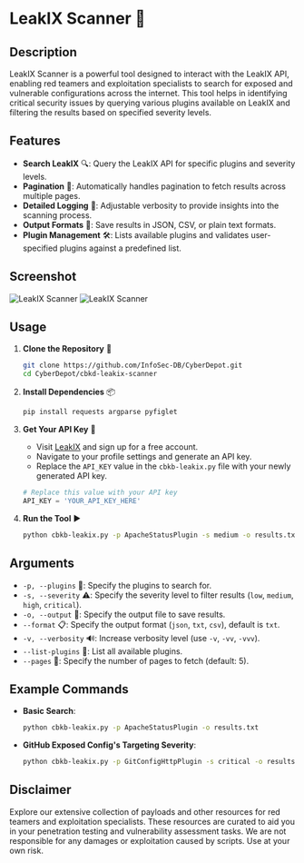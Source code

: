 
# LeakIX Scanner 🚀

## Description

LeakIX Scanner is a powerful tool designed to interact with the LeakIX API, enabling red teamers and exploitation specialists to search for exposed and vulnerable configurations across the internet. This tool helps in identifying critical security issues by querying various plugins available on LeakIX and filtering the results based on specified severity levels.

## Features

- **Search LeakIX** 🔍: Query the LeakIX API for specific plugins and severity levels.
- **Pagination** 📄: Automatically handles pagination to fetch results across multiple pages.
- **Detailed Logging** 📝: Adjustable verbosity to provide insights into the scanning process.
- **Output Formats** 📂: Save results in JSON, CSV, or plain text formats.
- **Plugin Management** 🛠️: Lists available plugins and validates user-specified plugins against a predefined list.

## Screenshot
![LeakIX Scanner](https://colorblindkeybangers.com/imgs/cbkb-scanner1.png)
![LeakIX Scanner](https://colorblindkeybangers.com/imgs/cbkb-scanner2.png)

## Usage

1. **Clone the Repository** 🛒
    ```sh
    git clone https://github.com/InfoSec-DB/CyberDepot.git
    cd CyberDepot/cbkd-leakix-scanner
    ```

2. **Install Dependencies** 📦
    ```sh
    pip install requests argparse pyfiglet
    ```

3. **Get Your API Key** 🔑
    - Visit [LeakIX](https://leakix.net) and sign up for a free account.
    - Navigate to your profile settings and generate an API key.
    - Replace the `API_KEY` value in the `cbkb-leakix.py` file with your newly generated API key.
    ```python
    # Replace this value with your API key
    API_KEY = 'YOUR_API_KEY_HERE'
    ```

4. **Run the Tool** ▶️
    ```sh
    python cbkb-leakix.py -p ApacheStatusPlugin -s medium -o results.txt --format txt
    ```

## Arguments

- `-p, --plugins` 🎯: Specify the plugins to search for.
- `-s, --severity` ⚠️: Specify the severity level to filter results (`low`, `medium`, `high`, `critical`).
- `-o, --output` 💾: Specify the output file to save results.
- `--format` 📋: Specify the output format (`json`, `txt`, `csv`), default is `txt`.
- `-v, --verbosity` 🔊: Increase verbosity level (use `-v`, `-vv`, `-vvv`).
- `--list-plugins` 📜: List all available plugins.
- `--pages` 📑: Specify the number of pages to fetch (default: 5).

## Example Commands

- **Basic Search**:
    ```sh
    python cbkb-leakix.py -p ApacheStatusPlugin -o results.txt
    ```

- **GitHub Exposed Config's Targeting Severity**:
    ```sh
    python cbkb-leakix.py -p GitConfigHttpPlugin -s critical -o results.txt -vv
    ```

## Disclaimer

Explore our extensive collection of payloads and other resources for red teamers and exploitation specialists. These resources are curated to aid you in your penetration testing and vulnerability assessment tasks. We are not responsible for any damages or exploitation caused by scripts. Use at your own risk.
